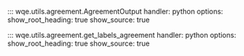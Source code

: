 ::: wqe.utils.agreement.AgreementOutput
    handler: python
    options:
      show_root_heading: true
      show_source: true

::: wqe.utils.agreement.get_labels_agreement
    handler: python
    options:
      show_root_heading: true
      show_source: true
